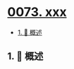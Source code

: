 # [0073. xxx](https://github.com/Tdahuyou/TNotes.leetcode/tree/main/notes/0073.%20xxx)

<!-- region:toc -->

- [1. 📝 概述](#1--概述)

<!-- endregion:toc -->

## 1. 📝 概述
